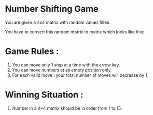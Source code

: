 # Number Shifting Game
 You are given a 4x4 matrix with random values filled.

You have to convert this random matrix to matrix which looks like this:


 # Game Rules :
 1. You can move only 1 step at a time with the arrow key.
 2. You can move numbers at an empty position only.
 3. For each valid move : your total number of moves will decrease by 1.

 # Winning Situation :
 1. Number in a 4*4 matrix should be in order from 1 to 15.

